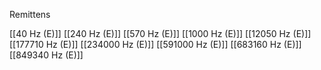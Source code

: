Remittens

[[40 Hz (E)]]
[[240 Hz (E)]]
[[570 Hz (E)]]
[[1000 Hz (E)]]
[[12050 Hz (E)]]
[[177710 Hz (E)]]
[[234000 Hz (E)]]
[[591000 Hz (E)]]
[[683160 Hz (E)]]
[[849340 Hz (E)]]